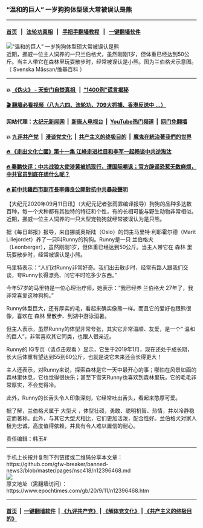 ### “温和的巨人” 一岁狗狗体型硕大常被误认是熊
------------------------

#### [首页](https://github.com/gfw-breaker/banned-news3/blob/master/README.md) &nbsp;&nbsp;|&nbsp;&nbsp; [法轮功真相](https://github.com/begood0513/basic/blob/master/README.md)  &nbsp;&nbsp;|&nbsp;&nbsp; [手把手翻墙教程](https://github.com/gfw-breaker/guides/wiki)  &nbsp;&nbsp;|&nbsp;&nbsp; [一键翻墙软件](https://github.com/gfw-breaker/nogfw/blob/master/README.md)  



<div><img alt="“温和的巨人” 一岁狗狗体型硕大常被误认是熊" class="attachment-djy_600_400 size-djy_600_400 wp-post-image" src="https://i.epochtimes.com/assets/uploads/2020/09/Grupp_2_LEONBERGER_C.I.B._NO_VNORD_V-14_NO_V-15_NORD_UCH_SE_JV-13_SE_V-14_-15_Namupalan_Bling_Smack_Chap_24264081756-600x400.jpg"/>
<div class="caption">
 近期，挪威一位主人饲养的一只兰伯格犬，虽然刚刚1岁，但体重已经达到50公斤。当主人带它在森林里玩耍散步时，经常被误认是小熊。图为兰伯格犬示意图。（
 <ok href="https://commons.wikimedia.org/wiki/File:Grupp_2_LEONBERGER,_C.I.B._NO_V%26NORD_V-14_NO_V-15_NORD_UCH_SE_JV-13_SE_V-14_-15_Namupalan_Bling_Smack_Chap_(24264081756).jpg" target="_blank">
  Svenska Mässan/维基百科
 </ok>
 ）
</div></div><hr/>

#### 💥 [《伪火》 - 天安门自焚真相 ](http://141.164.51.119:10000/videos/blog/weihuo.html)&nbsp; |&nbsp; [“1400例”谎言揭秘  ](http://141.164.51.119:10000/videos/blog/jiexi1400.html)

#### [ 🎬  翻墙必看视频（八九六四、法轮功、709大抓捕、香港反送中 ...）](https://github.com/gfw-breaker/links/blob/master/banned.md)

#### 网站代理：[大纪元新闻网](http://167.172.10.89:10080/gb/) &nbsp;|&nbsp; [新唐人电视台](http://167.172.10.89:8808/gb/)  &nbsp;|&nbsp; [YouTube热门频道](http://158.247.203.241/youtube.html) &nbsp;|&nbsp; [网门免翻墙](http://158.247.203.241:11000/show.aspx?name=ogHome)

#### 💥 [九评共产党](http://141.164.51.119:10000/videos/res/jiuping/)&nbsp; |&nbsp; [漫谈党文化](http://141.164.51.119:10000/videos/res/mtdwh/)&nbsp; |&nbsp; [共产主义的终极目的](http://141.164.51.119:10000/videos/res/zjmd/)&nbsp; |&nbsp; [魔鬼在統治著我們的世界](http://141.164.51.119:10000/videos/res/TheSpecter/)  

#### [ 🔥  《走出文化亡國》第十一集 江峰走进栏目和李军一起畅谈中共逆淘汰](http://141.164.51.119:10000/videos/news/../res/zcwhwg/index.html)

#### [ 🔥  秦鹏快评：中共战狼大使涉黄被抓现行，遭国际嘲讽；官方辟谣恐惹无数麻烦，中共官员到底在想什么呢？](http://141.164.51.119:10000/videos/news/qp03.html)

#### [ 🔥  前中共雞西市副市長李傳良公開對抗中共暴政聲明](http://141.164.51.119:10000/videos/news/../tui/index.html)

<div><p>
 【大纪元2020年09月11日讯】（大纪元记者张雨霏编译报导）狗狗的品种多达数百种，每一个犬种都有其独特的特征和个性，有的长相可能与野生动物非常相似。近期，挪威一位主人饲养的一只大型宠物狗就经常被误认为是只熊。
</p>
<p>
 据《每日邮报》报导，来自挪威奥斯陆（Oslo）的饲主马里特‧利耶霍尔德（Marit Lillejordet）养了一只叫Runny的狗狗。Runny是一只
 <ok href="https://www.epochtimes.com/gb/tag/%E5%85%B0%E4%BC%AF%E6%A0%BC%E7%8A%AC.html">
  兰伯格犬
 </ok>
 （Leonberger），虽然刚刚1岁，但体重已经达到50公斤。当主人带它在
 <ok href="https://www.epochtimes.com/gb/tag/%E6%A3%AE%E6%9E%97.html">
  森林
 </ok>
 里玩耍散步时，经常被误认是小熊。
</p>
<p>
 马里特表示：“人们对Runny非常好奇。我们出去散步时，经常有路人跟我们交谈，夸Runny长得漂亮、问它平时吃多少东西。”
</p>
<p>
 今年57岁的马里特是一位心理治疗师，她表示：“我已经养
 <ok href="https://www.epochtimes.com/gb/tag/%E5%85%B0%E4%BC%AF%E6%A0%BC%E7%8A%AC.html">
  兰伯格犬
 </ok>
 27年了，我非常喜爱这种狗狗。”
</p>
<p>
 Runny体型巨大，还有厚实的毛，看起来确实像熊一样。而且它的爱好也跟熊很像，喜欢在
 <ok href="https://www.epochtimes.com/gb/tag/%E6%A3%AE%E6%9E%97.html">
  森林
 </ok>
 里散步、到湖中游泳消暑。
</p>
<p>
 但主人表示，虽然Runny的体型非常夸张，其实它非常温顺、友爱，是一个“
 <ok href="https://www.epochtimes.com/gb/tag/%E6%B8%A9%E5%92%8C.html">
  温和
 </ok>
 的巨人”，非常喜欢其它同类，也跟人很亲近。
</p>
<p>
 Runny的
 <ok href="https://www.instagram.com/runny_the_leonberger/">
  IG专页（请点击观看
 </ok>
 ）显示，它生于2019年1月，现在还处于成长期，长大后体重有望达到55到60公斤，也就是说它未来还会长得更大！
</p>
<p>
 主人还表示，对Runny来说，探索森林是它一天中最开心的事；哪怕在风景如画的森林里休息，它也觉得很快乐；甚至下雪天Runny也喜欢到森林里玩，它的毛毛非常厚实，不会觉得冷。
</p>
<p>
 此外，Runny的长舌头令人印象深刻，它经常吐出舌头，看起来憨厚可爱。
</p>
<p>
 据了解，兰伯格犬属于
 <ok href="https://www.epochtimes.com/gb/tag/%E5%A4%A7%E5%9E%8B%E7%8A%AC.html">
  大型犬
 </ok>
 ，体型壮硕，勇敢、聪明机智、热情，并以冷静稳定而著称。此外，与其它大型犬相比，它们更加活泼，配合性好。兰伯格犬对家人极为忠诚，高度值得依赖，并具有令人难以置信的耐心。
</p>
<p>
</p>
<p>
 责任编辑：韩玉#
</p>
</div>
<hr/>
手机上长按并复制下列链接或二维码分享本文章：<br/>
https://github.com/gfw-breaker/banned-news3/blob/master/pages/nsc418/n12396468.md <br/>
<a href='https://github.com/gfw-breaker/banned-news3/blob/master/pages/nsc418/n12396468.md'><img src='https://github.com/gfw-breaker/banned-news3/blob/master/pages/nsc418/n12396468.md.png'/></a> <br/>
原文地址（需翻墙访问）：https://www.epochtimes.com/gb/20/9/11/n12396468.htm


------------------------
#### [首页](https://github.com/gfw-breaker/banned-news3/blob/master/README.md) &nbsp;|&nbsp; [一键翻墙软件](https://github.com/gfw-breaker/nogfw/blob/master/README.md) &nbsp;| [《九评共产党》](https://github.com/gfw-breaker/9ping.md/blob/master/README.md#九评之一评共产党是什么) | [《解体党文化》](https://github.com/gfw-breaker/jtdwh.md/blob/master/README.md) | [《共产主义的终极目的》](https://github.com/gfw-breaker/gczydzjmd.md/blob/master/README.md)


<img src='http://gfw-breaker.win/banned-news3/pages/nsc418/n12396468.md' width='0px' height='0px'/>